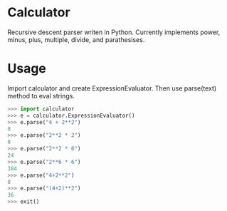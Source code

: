 # Calculator
Recursive descent parser writen in Python. Currently implements power, minus, plus, multiple, divide, and parathesises.
# Usage
Import calculator and create ExpressionEvaluator. Then use parse(text) method to eval strings.
```python
>>> import calculator
>>> e = calculator.ExpressionEvaluator()
>>> e.parse("4 + 2**2")
8
>>> e.parse("2**2 * 2")
8
>>> e.parse("2**2 * 6")
24
>>> e.parse("2**6 * 6")
384
>>> e.parse("4+2**2")
8
>>> e.parse("(4+2)**2")
36
>>> exit()
```